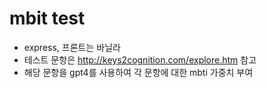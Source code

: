 # mbit test
- express, 프론트는 바닐라
- 테스트 문항은 http://keys2cognition.com/explore.htm 참고 
- 해당 문항을 gpt4를 사용하여 각 문항에 대한 mbti 가중치 부여
